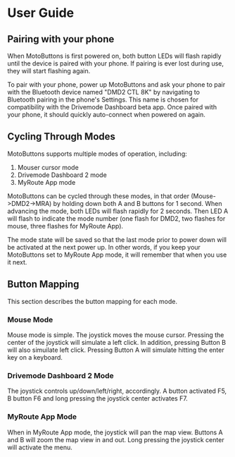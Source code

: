 # User Guide
## Pairing with your phone
When MotoButtons is first powered on, both button LEDs will flash rapidly until the device is paired with your phone. If pairing is ever lost during use, they will start flashing again.

To pair with your phone, power up MotoButtons and ask your phone to pair with the Bluetooth device named "DMD2 CTL 8K" by navigating to Bluetooth pairing in the phone's Settings. This name is chosen for compatibility with the Drivemode Dashboard beta app. Once paired with your phone, it should quickly auto-connect when powered on again. 

## Cycling Through Modes
MotoButtons supports multiple modes of operation, including:
1. Mouser cursor mode
2. Drivemode Dashboard 2 mode
3. MyRoute App mode

MotoButtons can be cycled through these modes, in that order (Mouse->DMD2->MRA) by holding down both A and B buttons for 1 second. When advancing the mode, both LEDs will flash rapidly for 2 seconds. Then LED A will flash to indicate the mode number (one flash for DMD2, two flashes for mouse, three flashes for MyRoute App). 

The mode state will be saved so that the last mode prior to power down will be activated at the next power up. In other words, if you keep your MotoButtons set to MyRoute App mode, it will remember that when you use it next.

## Button Mapping
This section describes the button mapping for each mode.

### Mouse Mode
Mouse mode is simple. The joystick moves the mouse cursor. Pressing the center of the joystick will simulate a left click. In addition, pressing Button B will also simuilate left click. Pressing Button A will simulate hitting the enter key on a keyboard. 

### Drivemode Dashboard 2 Mode
The joystick controls up/down/left/right, accordingly. A button activated F5, B button F6 and long pressing the joystick center activates F7.

### MyRoute App Mode
When in MyRoute App mode, the joystick will pan the map view. Buttons A and B will zoom the map view in and out. Long pressing the joystick center will activate the menu.
